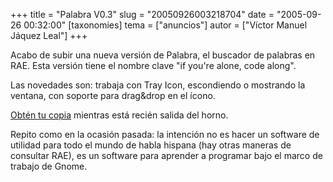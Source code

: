 +++
title = "Palabra V0.3"
slug = "20050926003218704"
date = "2005-09-26 00:32:00"
[taxonomies]
tema = ["anuncios"]
autor = ["Víctor Manuel Jáquez Leal"]
+++

Acabo de subir una nueva versión de Palabra, el buscador de palabras en
RAE. Esta versión tiene el nombre clave "if you're alone, code along".

Las novedades son: trabaja con Tray Icon, escondiendo o mostrando la
ventana, con soporte para drag&drop en el ícono.

[Obtén tu
copia](http://www.ceyusa.com/software/palabra/palabra-0.3.tar.gz)
mientras está recién salida del horno.

<!-- more -->
Repito como en la ocasión pasada: la intención no es hacer un software
de utilidad para todo el mundo de habla hispana (hay otras maneras de
consultar RAE), es un software para aprender a programar bajo el marco
de trabajo de Gnome.

